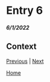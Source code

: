 # Entry 6
##### 6/1/2022

## Context 



[Previous](entry05.md) | [Next](entry07.md)

[Home](../README.md)
